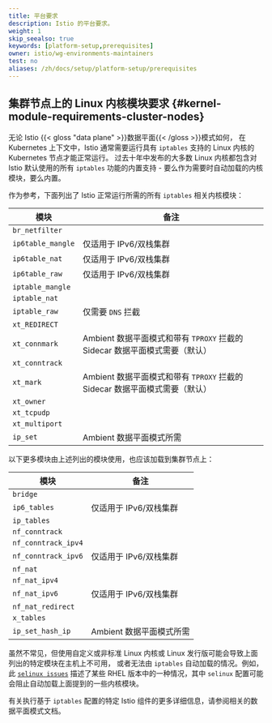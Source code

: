 ```yaml
---
title: 平台要求
description: Istio 的平台要求。
weight: 1
skip_seealso: true
keywords: [platform-setup,prerequisites]
owner: istio/wg-environments-maintainers
test: no
aliases: /zh/docs/setup/platform-setup/prerequisites
---
```


## 集群节点上的 Linux 内核模块要求 {#kernel-module-requirements-cluster-nodes}

无论 Istio {{< gloss "data plane" >}}数据平面{{< /gloss >}}模式如何，
在 Kubernetes 上下文中，Istio 通常需要运行具有 `iptables` 支持的 Linux 内核的 Kubernetes 节点才能正常运行。
过去十年中发布的大多数 Linux 内核都包含对 Istio 默认使用的所有 `iptables`
功能的内置支持 - 要么作为需要时自动加载的内核模块，要么内置。

作为参考，下面列出了 Istio 正常运行所需的所有 `iptables` 相关内核模块：

| 模块                   |   备注                   |
| --------------------- | ------------------------ |
| `br_netfilter`        |                          |
| `ip6table_mangle`     | 仅适用于 IPv6/双栈集群    |
| `ip6table_nat`        | 仅适用于 IPv6/双栈集群    |
| `ip6table_raw`        | 仅适用于 IPv6/双栈集群    |
| `iptable_mangle`      |                          |
| `iptable_nat`         |                          |
| `iptable_raw`         | 仅需要 `DNS` 拦截          |
| `xt_REDIRECT`         |                          |
| `xt_connmark`         | Ambient 数据平面模式和带有 `TPROXY` 拦截的 Sidecar 数据平面模式需要（默认）  |
| `xt_conntrack`        |                          |
| `xt_mark`             | Ambient 数据平面模式和带有 `TPROXY` 拦截的 Sidecar 数据平面模式需要（默认）  |
| `xt_owner`            |                          |
| `xt_tcpudp`           |                          |
| `xt_multiport`        |                          |
| `ip_set`              | Ambient 数据平面模式所需   |

以下更多模块由上述列出的模块使用，也应该加载到集群节点上：

| 模块                  | 备注                  |
| -------------------- | --------------------- |
| `bridge`             |                       |
| `ip6_tables`         | 仅适用于 IPv6/双栈集群  |
| `ip_tables`          |                       |
| `nf_conntrack`       |                       |
| `nf_conntrack_ipv4`  |                       |
| `nf_conntrack_ipv6`  | 仅适用于 IPv6/双栈集群  |
| `nf_nat`             |                       |
| `nf_nat_ipv4`        |                       |
| `nf_nat_ipv6`        | 仅适用于 IPv6/双栈集群  |
| `nf_nat_redirect`    |                       |
| `x_tables`           |                       |
| `ip_set_hash_ip`     | Ambient 数据平面模式所需 |

虽然不常见，但使用自定义或非标准 Linux 内核或 Linux 发行版可能会导致上面列出的特定模块在主机上不可用，
或者无法由 `iptables` 自动加载的情况。例如，此 [`selinux issues`](https://www.suse.com/support/kb/doc/?id=000020241)
描述了某些 RHEL 版本中的一种情况，其中 `selinux` 配置可能会阻止自动加载上面提到的一些内核模块。

有关执行基于 `iptables` 配置的特定 Istio 组件的更多详细信息，请参阅相关的数据平面模式文档。
